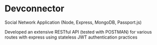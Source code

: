 # Devconnector
Social Network Application (Node, Express, MongoDB, Passport.js)

Developed an extensive RESTful API (tested with POSTMAN) for various routes with express using stateless
JWT authentication practices
